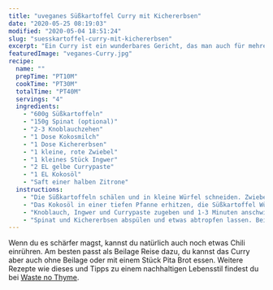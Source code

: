```yaml
---
title: "uveganes Süßkartoffel Curry mit Kichererbsen"
date: "2020-05-25 08:19:03"
modified: "2020-05-04 18:51:24"
slug: "suesskartoffel-curry-mit-kichererbsen"
excerpt: "Ein Curry ist ein wunderbares Gericht, das man auch für mehrere Tage vorkochen und essen kann. Dazu kommt, dass man die Zutaten immer neu variieren kann und auch die Toppings und Beilagen ganz optional sind."
featuredImage: "veganes-Curry.jpg"
recipe:
  name: ""
  prepTime: "PT10M"
  cookTime: "PT30M"
  totalTime: "PT40M"
  servings: "4"
  ingredients:
    - "600g Süßkartoffeln"
    - "150g Spinat (optional)"
    - "2-3 Knoblauchzehen"
    - "1 Dose Kokosmilch"
    - "1 Dose Kichererbsen"
    - "1 kleine, rote Zwiebel"
    - "1 kleines Stück Ingwer"
    - "2 EL gelbe Currypaste"
    - "1 EL Kokosöl"
    - "Saft einer halben Zitrone"
  instructions:
    - "Die Süßkartoffeln schälen und in kleine Würfel schneiden. Zwiebel und Knoblauchzehen abziehen und zusammen mit dem Ingwer fein hacken."
    - "Das Kokosöl in einer tiefen Pfanne erhitzen, die Süßkartoffel Würfel und Zwiebel darin unter gelegentlichem Umrühren für einige Minuten anbraten."
    - "Knoblauch, Ingwer und Currypaste zugeben und 1-3 Minuten anschwitzen. Dann die Kokosmilch zugeben und zum Kochen bringen. Hitze etwas runter drehen und für 15 Minuten köcheln lassen, gelegentlich umrühren."
    - "Spinat und Kichererbsen abspülen und etwas abtropfen lassen. Beides ins Curry zugeben und unterheben. Sobald der Spinat zusammen gefallen ist, ist das Curry fertig."
---
```


Wenn du es schärfer magst, kannst du natürlich auch noch etwas Chili einrühren. Am besten passt als Beilage Reise dazu, du kannst das Curry aber auch ohne Beilage oder mit einem Stück Pita Brot essen. Weitere Rezepte wie dieses und Tipps zu einem nachhaltigen Lebensstil findest du bei [Waste no Thyme](https://wastenothyme.com).